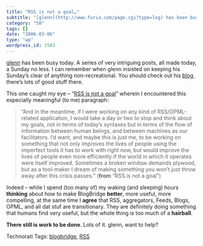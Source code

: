 ```yaml
---
title: "RSS is not a goal…"
subtitle: "[glenn](http://www.furia.com/page.cgi?type=log) has been busy today. A series of very intriguing pos..."
category: "50"
tags: []
date: "2006-03-06"
type: "wp"
wordpress_id: 1583
---
```

[glenn](http://www.furia.com/page.cgi?type=log) has been busy today. A series of very intriguing posts, all made today, a Sunday no less. I can remember when glenn insisted on keeping his Sunday’s clear of anything non-recreational. You should check out his [blog](http://www.furia.com/page.cgi?type=log), there’s lots of good stuff there.

This one caught my eye – “[RSS is not a goal](http://www.furia.com/page.cgi?type=log&id=205)” wherein I encountered this especially meaningful (to me) paragraph:

> “And in the meantime, if I were working on any kind of RSS/OPML-related application, I would take a day or two to stop and think about my goals, not in terms of today’s syntaxes but in terms of the flow of information between human beings, and between machines as our facilitators. I’d want, and maybe this is just me, to be working on something that not only improves the lives of people using the imperfect tools it has to work with right now, but would improve the lives of people even more efficiently if the world in which it operates were itself improved. Sometimes a broken window demands plywood, but as a tool-maker I dream of making something you won’t just throw away after this crisis passes.” (**from** “RSS is not a goal”)

Indeed – while I spend (too many of) my waking (and sleeping) hours **thinking** about how to make BlogBridge **better**, more useful, more compelling, at the same time I **agree** that RSS, aggregators, Feeds, Blogs, OPML, and all dat stuf are transitionary. They are definitely doing something that humans find very useful, but the whole thing is too much of a **hairball**.

**There still is work to be done**. Lots of it. glenn, want to help?

Technorati Tags: [blogbridge](http://www.technorati.com/tag/blogbridge), [RSS](http://www.technorati.com/tag/RSS)